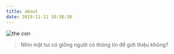 ```yaml
---
title: about
date: 2019-11-11 10:38:10
---
```


![the con](/../images/thecon.jpg)

> Nhìn mặt tui có giống người có thông tin để giới thiệu không?
